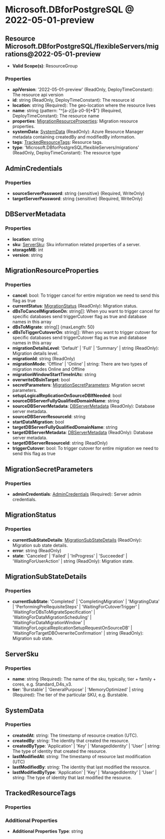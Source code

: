 # Microsoft.DBforPostgreSQL @ 2022-05-01-preview

## Resource Microsoft.DBforPostgreSQL/flexibleServers/migrations@2022-05-01-preview
* **Valid Scope(s)**: ResourceGroup
### Properties
* **apiVersion**: '2022-05-01-preview' (ReadOnly, DeployTimeConstant): The resource api version
* **id**: string (ReadOnly, DeployTimeConstant): The resource id
* **location**: string (Required): The geo-location where the resource lives
* **name**: string {pattern: "^[a-z][a-z0-9]*$"} (Required, DeployTimeConstant): The resource name
* **properties**: [MigrationResourceProperties](#migrationresourceproperties): Migration resource properties.
* **systemData**: [SystemData](#systemdata) (ReadOnly): Azure Resource Manager metadata containing createdBy and modifiedBy information.
* **tags**: [TrackedResourceTags](#trackedresourcetags): Resource tags.
* **type**: 'Microsoft.DBforPostgreSQL/flexibleServers/migrations' (ReadOnly, DeployTimeConstant): The resource type

## AdminCredentials
### Properties
* **sourceServerPassword**: string {sensitive} (Required, WriteOnly)
* **targetServerPassword**: string {sensitive} (Required, WriteOnly)

## DBServerMetadata
### Properties
* **location**: string
* **sku**: [ServerSku](#serversku): Sku information related properties of a server.
* **storageMB**: int
* **version**: string

## MigrationResourceProperties
### Properties
* **cancel**: bool: To trigger cancel for entire migration we need to send this flag as true
* **currentStatus**: [MigrationStatus](#migrationstatus) (ReadOnly): Migration status.
* **dBsToCancelMigrationOn**: string[]: When you want to trigger cancel for specific databases send triggerCutover flag as true and database names in this array
* **dBsToMigrate**: string[] {maxLength: 50}
* **dBsToTiggerCutoverOn**: string[]: When you want to trigger cutover for specific databases send triggerCutover flag as true and database names in this array
* **migrationDetailsLevel**: 'Default' | 'Full' | 'Summary' | string (ReadOnly): Migration details level.
* **migrationId**: string (ReadOnly)
* **migrationMode**: 'Offline' | 'Online' | string: There are two types of migration modes Online and Offline
* **migrationWindowStartTimeInUtc**: string
* **overwriteDBsInTarget**: bool
* **secretParameters**: [MigrationSecretParameters](#migrationsecretparameters): Migration secret parameters.
* **setupLogicalReplicationOnSourceDBIfNeeded**: bool
* **sourceDBServerFullyQualifiedDomainName**: string
* **sourceDBServerMetadata**: [DBServerMetadata](#dbservermetadata) (ReadOnly): Database server metadata.
* **sourceDBServerResourceId**: string
* **startDataMigration**: bool
* **targetDBServerFullyQualifiedDomainName**: string
* **targetDBServerMetadata**: [DBServerMetadata](#dbservermetadata) (ReadOnly): Database server metadata.
* **targetDBServerResourceId**: string (ReadOnly)
* **triggerCutover**: bool: To trigger cutover for entire migration we need to send this flag as true

## MigrationSecretParameters
### Properties
* **adminCredentials**: [AdminCredentials](#admincredentials) (Required): Server admin credentials.

## MigrationStatus
### Properties
* **currentSubStateDetails**: [MigrationSubStateDetails](#migrationsubstatedetails) (ReadOnly): Migration sub state details.
* **error**: string (ReadOnly)
* **state**: 'Canceled' | 'Failed' | 'InProgress' | 'Succeeded' | 'WaitingForUserAction' | string (ReadOnly): Migration state.

## MigrationSubStateDetails
### Properties
* **currentSubState**: 'Completed' | 'CompletingMigration' | 'MigratingData' | 'PerformingPreRequisiteSteps' | 'WaitingForCutoverTrigger' | 'WaitingForDBsToMigrateSpecification' | 'WaitingForDataMigrationScheduling' | 'WaitingForDataMigrationWindow' | 'WaitingForLogicalReplicationSetupRequestOnSourceDB' | 'WaitingForTargetDBOverwriteConfirmation' | string (ReadOnly): Migration sub state.

## ServerSku
### Properties
* **name**: string (Required): The name of the sku, typically, tier + family + cores, e.g. Standard_D4s_v3.
* **tier**: 'Burstable' | 'GeneralPurpose' | 'MemoryOptimized' | string (Required): The tier of the particular SKU, e.g. Burstable.

## SystemData
### Properties
* **createdAt**: string: The timestamp of resource creation (UTC).
* **createdBy**: string: The identity that created the resource.
* **createdByType**: 'Application' | 'Key' | 'ManagedIdentity' | 'User' | string: The type of identity that created the resource.
* **lastModifiedAt**: string: The timestamp of resource last modification (UTC)
* **lastModifiedBy**: string: The identity that last modified the resource.
* **lastModifiedByType**: 'Application' | 'Key' | 'ManagedIdentity' | 'User' | string: The type of identity that last modified the resource.

## TrackedResourceTags
### Properties
### Additional Properties
* **Additional Properties Type**: string


